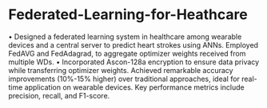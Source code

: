 # Federated-Learning-for-Heathcare

• Designed a federated learning system in healthcare among wearable devices and a central server to predict heart strokes using ANNs. Employed FedAVG and FedAdagrad, to aggregate optimizer weights received from multiple WDs.
• Incorporated Ascon-128a encryption to ensure data privacy while transferring optimizer weights. Achieved remarkable accuracy improvements (10%-15% higher) over traditional approaches, ideal for real-time application on wearable devices. Key performance metrics include precision, recall, and F1-score.
